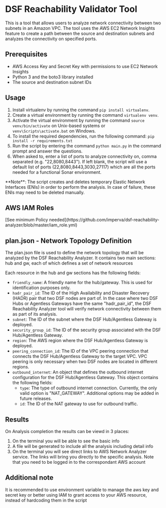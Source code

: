 <div class="markdown prose w-full break-words dark:prose-invert light">
   <h1>DSF Reachability Validator Tool</h1>
   <p>This is a tool that allows users to analyze network connectivity between two subnets in an Amazon VPC. The tool uses the AWS EC2 Network Insights feature to create a path between the source and destination subnets and analyzes the connectivity on specified ports.</p>
   <h2>Prerequisites</h2>
   <ul>
      <li>AWS Access Key and Secret Key with permissions to use EC2 Network Insights</li>
      <li>Python 3 and the boto3 library installed</li>
      <li>The source and destination subnet IDs</li>
   </ul>
   <h2>Usage</h2>
   <ol>
      <li>Install virtualenv by running the command <code>pip install virtualenv</code>.</li>
      <li>Create a virtual environment by running the command <code>virtualenv venv</code>.</li>
      <li>Activate the virtual environment by running the command <code>source venv/bin/activate</code> on Unix-based systems or <code>venv\Scripts\activate.bat</code> on Windows.</li>
      <li>To install the required dependencies, run the following command: <code>pip install -r requirements.txt</code></li>
      <li>Run the script by entering the command <code>python main.py</code> in the command prompt and answer the questions.</li>
      <li>When asked to, enter a list of ports to analyze connectivity on, comma separated (e.g. "22,8080,8443"). If left blank, the script will use a default list of ports (22,8080,8443,3030,27117) which are all the ports needed for a functional Sonar environment.</li>
   </ol>
   <p>
         **Note**: The script creates and deletes temporary Elastic Network Interfaces (ENIs) in order to perform the analysis. In case of failure, these ENIs may need to be deleted manually.
   </p>
    <h2>AWS IAM Roles</h2>
    <p>
    [See minimum Policy needed](https://github.com/imperva/dsf-reachability-analyzer/blob/master/iam_role.yml)
    </p>
    <h2>plan.json - Network Topology Definition</h2>
    <p>The plan.json file is used to define the network topology that will be analyzed by the DSF Reachability Analyzer. It contains two main sections: hub and gw, each of which defines a set of network resources
    </p>
    <p>
      Each resource in the hub and gw sections has the following fields:
    </p>
    <ul>
      <li><code>friendly_name</code>: A friendly name for the hub/gateway. This is used for identification purposes only.</li>
      <li><code>hadr_pair_id</code>: The ID of the High Availability and Disaster Recovery (HADR) pair that two DSF nodes are part of. In the case where two DSF Hubs or Agentless Gateways have the same "hadr_pair_id", the DSF Reachability Analyzer tool will verify network connectivity between them as part of its analysis.</li>
      <li><code>subnet</code>: The ID of the subnet where the DSF Hub/Agentless Gateway is deployed.</li>
      <li><code>security_group_id</code>: The ID of the security group associated with the DSF Hub/Agentless Gateway.</li>
      <li><code>region</code>: The AWS region where the DSF Hub/Agentless Gateway is deployed.</li>
      <li><code>peering_connection_id</code>: The ID of the VPC peering connection that connects the DSF Hub/Agentless Gateway to the target VPC. VPC peering is only necessary when two DSF nodes are located in different regions.</li>
      <li><code>outbound_internet</code>: An object that defines the outbound internet configuration for the DSF Hub/Agentless Gateway. This object contains the following fields:
          <ul>
            <li><code>type</code>: The type of outbound internet connection. Currently, the only valid option is "NAT_GATEWAY". Additional options may be added in future releases.</li>
            <li><code>id</code>: The ID of the NAT gateway to use for outbound traffic.</li>
          </ul>
      </li>
    </ul>
    <h2>Results</h2>
   <p>On Analysis completion the results can be viewd in 3 places:
   <ol>
      <li>On the terminal you will be able to see the basic info</li>
       <li>A file will be generated to include all the analysis including detail info</li>
       <li>On the terminal you will see direct links to AWS Network Analyzer service. The links will bring you directly to the specific analysis. Note that you need to be logged in to the correspondant AWS account</li>
   </ol>
   </p>
   <h2>Additional note</h2>
   <p>It is recommended to use environment variable to manage the aws key and secret key or better using IAM to grant access to your AWS resource, instead of hardcoding them in the script</p>
</div>
